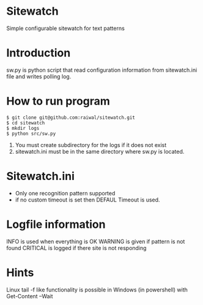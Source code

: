 # Sitewatch
Simple configurable sitewatch for text patterns


# Introduction
sw.py is python script that read configuration information from sitewatch.ini 
file and writes polling log.

# How to run program

```
$ git clone git@github.com:raiwal/sitewatch.git
$ cd sitewatch
$ mkdir logs
$ python src/sw.py
```
1. You must create subdirectory for the logs if it does not exist
2. sitewatch.ini must be in the same directory where sw.py is located.

# Sitewatch.ini
* Only one recognition pattern supported
* if no custom timeout is set then DEFAUL Timeout is used.

# Logfile information
INFO is used when everything is OK
WARNING is given if pattern is not found
CRITICAL is logged if there site is not responding

# Hints
Linux tail -f <file> like functionality is possible in Windows (in powershell) with Get-Content <file> –Wait
